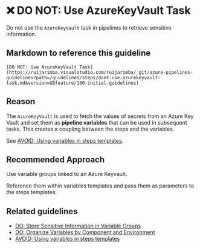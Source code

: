 # ❌ DO NOT: Use AzureKeyVault Task

Do not use the `AzureKeyVault` task in pipelines to retrieve sensitive
information.

## Markdown to reference this guideline

```plaintext
[DO NOT: Use AzureKeyVault Task](https://ruijarimba.visualstudio.com/ruijarimba/_git/azure-pipelines-guidelines?path=/guidelines/steps/dont-use-azurekeyvault-task.md&version=GBfeature/180-initial-guidelines)
```

## Reason

The `AzureKeyVault` is used to fetch the values of secrets from an Azure Key
Vault and set them as **pipeline variables** that can be used in subsequent
tasks. This creates a coupling between the steps and the variables.

See [AVOID: Using variables in steps templates](../steps/avoid-variables.md).

## Recommended Approach

Use variable groups linked to an Azure Keyvault.

Reference them within variables templates and pass them as parameters to the
steps templates.

## Related guidelines

- [DO: Store Sensitive Information in Variable Groups](../variables/do-sensitive-information.md)
- [DO: Organize Variables by Component and Environment](../variables/do-organize-variables.md)
- [AVOID: Using variables in steps templates](./avoid-variables.md)
